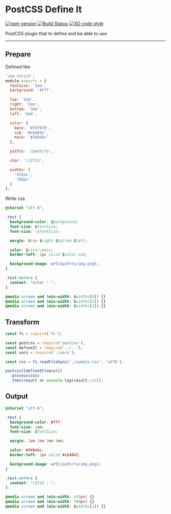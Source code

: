 # PostCSS Define It

[![npm version](https://badge.fury.io/js/postcss-define-it.svg)](https://badge.fury.io/js/postcss-define-it)
[![Build Status](https://travis-ci.org/totora0155/postcss-define-it.svg?branch=master)](https://travis-ci.org/totora0155/postcss-define-it)
[![XO code style](https://img.shields.io/badge/code_style-XO-5ed9c7.svg)](https://github.com/sindresorhus/xo)

PostCSS plugin that to define and be able to use

---

## Prepare

Defined like

```js
'use strict';
module.exports = {
  fontSize: '1em',
  background: '#fff',

  top: '1em',
  right: '2em',
  bottom: '3em',
  left: '4em',

  color: {
    base: '#f8f8f8',
    sub: '#cb4042',
    main: '#34bebc'
  },

  pathto: '/path/to',

  char: '\\2713',

  widths: [
    '415px',
    '768px'
  ]
};

```

Write css

```css
@charset "utf-8";

.test {
  background-color: $background;
  font-size: $fontSize;
  font-size: \$fontSize;

  margin: $top $right $bottom $left;

  color: $color.main;
  border-left: 1px solid $color.sub;

  background-image: url($pathto/img.png);
}

.test:before {
  content: "$char : ";
}

@media screen and (min-width: $widths[0]) {}
@media screen and (min-width: $widths[1]) {}
@media screen and (min-width: $widths[2]) {}

```

## Transform

```js
const fs = require('fs');

const postcss = require('postcss');
const defineIt = require('../..');
const vars = require('./vars');

const css = fs.readFileSync('./sample.css', 'utf8');

postcss([defineIt(vars)])
  .process(css)
  .then(result => console.log(result.css));

```

## Output

```css
@charset "utf-8";

.test {
  background-color: #fff;
  font-size: 1em;
  font-size: $fontSize;

  margin: 1em 2em 3em 4em;

  color: #34bebc;
  border-left: 1px solid #cb4042;

  background-image: url(/path/to/img.png);
}

.test:before {
  content: "\2713 : ";
}

@media screen and (min-width: 415px) {}
@media screen and (min-width: 768px) {}
@media screen and (min-width: $widths[2]) {}
```
